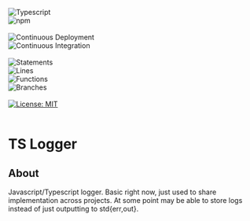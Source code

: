 ![Typescript](https://img.shields.io/badge/TypeScript-007ACC?style=for-the-badge&logo=typescript&logoColor=white)
<br />
![npm](https://badges.aleen42.com/src/npm.svg)
<br />
<br />
![Continuous Deployment](https://github.com/noahvarghese/ts-log/actions/workflows/cd.yaml/badge.svg)
<br />
![Continuous Integration](https://github.com/noahvarghese/ts-log/actions/workflows/ci.yaml/badge.svg)
<br />
<br />
![Statements](https://img.shields.io/badge/statements-75.8%25-red.svg?style=flat)
<br/>
![Lines](https://img.shields.io/badge/lines-76.36%25-red.svg?style=flat)
<br/>
![Functions](https://img.shields.io/badge/functions-46.66%25-red.svg?style=flat)
<br/>
![Branches](https://img.shields.io/badge/branches-64.28%25-red.svg?style=flat)
<br/>
<br/>
[![License: MIT](https://img.shields.io/badge/License-MIT-yellow.svg)](https://opensource.org/licenses/MIT)
<br />
<br />

# TS Logger

## About

Javascript/Typescript logger. Basic right now, just used to share implementation across projects. At some point may be able to store logs instead of just outputting to std{err,out}.
